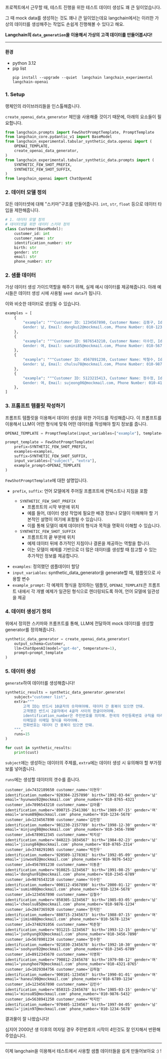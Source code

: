 
프로젝트에서 근무할 때, 테스트 진행을 위한 테스트 데이터 생성도 꽤 큰 일이었습니다.

그 때 mock data를 생성하는 것도 꽤나 큰 일이었는데요 langchain에서는 이러한 가상의 데이터를 생성해주는 작업도 손쉽게 진행해볼 수 있다고 해요.

**Langchain의 `data_generation`을 이용해서 가상의 고객 데이터를 만들어봅시다!**

---

#### 환경

- python 3.12
- pip list
  ```
  pip install --upgrade --quiet  langchain langchain_experimental langchain-openai
  ```


### 1. Setup

랭체인의 라이브러리들을 인스톨해줍니다.

`create_openai_data_generator` 체인을 사용해줄 것이기 때문에, 아래의 요소들이 필요합니다.

```python
from langchain.prompts import FewShotPromptTemplate, PromptTemplate
from langchain_core.pydantic_v1 import BaseModel
from langchain_experimental.tabular_synthetic_data.openai import (
    OPENAI_TEMPLATE,
    create_openai_data_generator,
)
from langchain_experimental.tabular_synthetic_data.prompts import (
    SYNTHETIC_FEW_SHOT_PREFIX,
    SYNTHETIC_FEW_SHOT_SUFFIX,
)
from langchain_openai import ChatOpenAI
```


### 2. 데이터 모델 정의

모든 데이터셋에 대해 "스키마"구조를 만들어줍니다. `int`, `str`, `float` 등으로 데이터 타입을 제한해줍니다.

```python
# 1. 데이터 모델 정의
# 데이터셋을 위한 데이터 스키마 정의
class Customer(BaseModel):
    customer_id: int
    customer_name: str
    identification_number: str
    birth: str
    gender: str
    email: str
    phone_number: str
```


### 2. 샘플 데이터

가상 데이터 생성 가이드역할을 해주기 위해, 실제 예시 데이터를 제공해줍니다. 아래 예시들은 데이터 생성 시에 사용될 `seed data`가 됩니다.

이와 비슷한 데이터로 생성될 수 있습니다.

```python
examples = [
    {
        "example": """Customer ID: 1234567890, Customer Name: 김동구, Identification Number: 910101-1211324,
        Gender: 남, Email: dongku12@mockmail.com, Phone Number: 010-1234-1234"""
    },
    {
        "example": """Customer ID: 9876543210, Customer Name: 이수민, Identification Number: 850615-2177542,
        Gender: 여, Email: sumini85@mockmail.com, Phone Number: 010-5678-5678"""
    },
    {
        "example": """Customer ID: 4567891230, Customer Name: 박철수, Identification Number: 001220-3155232,
        Gender: 남, Email: chulsu78@mockmail.com, Phone Number: 010-9876-9876"""
    },
    {
        "example": """Customer ID: 5123215413, Customer Name: 정수정, Identification Number: 061211-4155232,
        Gender: 여, Email: sujeong06@mockmail.com, Phone Number: 010-4124-5125"""
    },
]
```

### 3. 프롬프트 템플릿 작성하기

프롬프트 템플릿을 이용해서 데이터 생성을 위한 가이드를 작성해줍니다. 이 프롬프트를 이용해서 LLM이 어떤 형식에 맞춰 어떤 데이터를 작성해야 할지 정보를 줍니다.

```python
OPENAI_TEMPLATE = PromptTemplate(input_variables=["example"], template="{example}")

prompt_template = FewShotPromptTemplate(
    prefix=SYNTHETIC_FEW_SHOT_PREFIX,
    examples=examples,
    suffix=SYNTHETIC_FEW_SHOT_SUFFIX,
    input_variables=["subject", "extra"],
    example_prompt=OPENAI_TEMPLATE
)

```

`FewShotPromptTemplate`에 대한 설명입니다.

- `prefix`, `suffix`: 언어 모델에게 주어질 프롬프트에 컨텍스트나 지침을 포함

  - `SYNTHETIC_FEW_SHOT_PREFIX`
    - 프롬프트의 시작 부분에 위치
    - 예를 들어, 데이터 생성 작업에 필요한 배경 정보나 모델이 이해해야 할 기본적인 설명이 여기에 포함될 수 있습니다.
    - 이를 통해 모델이 예제 데이터의 형식과 목적을 명확히 이해할 수 있습니다.

  * `SYNTHETIC_FEW_SHOT_SUFFIX`
    * 프롬프트의 끝 부분에 위치
    * 예제 데이터 뒤에 추가적인 지침이나 결론을 제공하는 역할을 합니다.
    * 이는 모델이 예제를 기반으로 더 많은 데이터를 생성할 때 참고할 수 있는 추가적인 정보를 제공합니다.

* `examples`: 정의했던 샘플데이터 할당
* `input_variables`: synthetic_data_generator을 generate할 때, 템플릿으로 사용할 변수
* `example_prompt`: 각 예제의 형식을 정의하는 템플릿, `OPENAI_TEMPLATE`은 프롬프트 내에서 각 개별 예제가 일관된 형식으로 렌더링되도록 하여, 언어 모델에 일관성을 제공


### 4. 데이터 생성기 정의

위에서 정의한 스키마와 프롬프트를 통해, LLM에 전달하여 mock 데이터를 생성할 generator를 정의해줍니다.

```python
synthetic_data_generator = create_openai_data_generator(
    output_schema=Customer,
    llm=ChatOpenAI(model="gpt-4o", temperature=1),
    prompt=prompt_template
)
```


### 5. 데이터 생성

`generate`하여 데이터를 생성해줍니다!

```python
synthetic_results = synthetic_data_generator.generate(
    subject="customer list",
    extra="""
        고객 ID는 반드시 10글자의 숫자여야해. 데이터 간 중복이 있으면 안돼.
        고객명은 반드시 2글자에서 4글자 사이의 한글이어야해.
        identification_number은 주민번호를 의미해. 한국의 주민등록번호 규칙을 따라서 생성해.
        이메일은 이메일 형식을 따라야해.
        전화번호는 데이터 간 중복이 있으면 안돼.
    """,
    runs=15
)

for cust in synthetic_results:
    print(cust)
```

`subject`에는 생성하는 데이터의 주제를, `extra`에는 데이터 생성 시 유의해야 할 부가정보를 넣어줍니다.

`runs`에는 생성할 데이터의 갯수를 줍니다.

```
customer_id=7432189650 customer_name='이현우' identification_number='920304-2257890' birth='1992-03-04' gender='남' email='hyunwoo92@mockmail.com' phone_number='010-8765-4321'
customer_id=7896543210 customer_name='김아름' identification_number='890715-2541386' birth='1989-07-15' gender='여' email='areum89@mockmail.com' phone_number='010-1234-5678'
customer_id=1234567890 customer_name='김민정' identification_number='981230-2157789' birth='1998-12-30' gender='여' email='minjung98@mockmail.com' phone_number='010-3456-7890'
customer_id=6789012345 customer_name='박지성' identification_number='840223-1034567' birth='1984-02-23' gender='남' email='jisung84@mockmail.com' phone_number='010-8765-2314'
customer_id=3748291065 customer_name='박진우' identification_number='920509-1278302' birth='1992-05-09' gender='남' email='jinwoo92@mockmail.com' phone_number='010-9876-5432'
customer_id=4567891230 customer_name='이동훈' identification_number='910825-1234567' birth='1991-08-25' gender='남' email='donghun91@mockmail.com' phone_number='010-2345-6789'
customer_id=9876543210 customer_name='이수민' identification_number='000112-4567890' birth='2000-01-12' gender='여' email='sumin00@mockmail.com' phone_number='010-1234-5678'
customer_id=1234567890 customer_name='김철수' identification_number='850305-1234567' birth='1985-03-05' gender='남' email='cheolsu85@mockmail.com' phone_number='010-9876-1234'
customer_id=2847365920 customer_name='한지민' identification_number='880715-2345673' birth='1988-07-15' gender='여' email='jimin88@mockmail.com' phone_number='010-5678-1234'
customer_id=3748291056 customer_name='박준형' identification_number='931215-1234567' birth='1993-12-15' gender='남' email='junhyung93@mockmail.com' phone_number='010-3456-7890'
customer_id=5678901234 customer_name='정수현' identification_number='921030-2345678' birth='1992-10-30' gender='여' email='soohyun92@mockmail.com' phone_number='010-2345-6789'
customer_id=8912345670 customer_name='이영희' identification_number='790812-2345678' birth='1979-08-12' gender='여' email='younghee79@mockmail.com' phone_number='010-4321-8765'
customer_id=1029384756 customer_name='김하늘' identification_number='900101-1234567' birth='1990-01-01' gender='여' email='haneul90@mockmail.com' phone_number='010-6789-1234'
customer_id=1234567890 customer_name='김민수' identification_number='850315-2345678' birth='1985-03-15' gender='남' email='minsu85@mockmail.com' phone_number='010-9876-5432'
customer_id=5638941250 customer_name='박지민' identification_number='970405-1234567' birth='1997-04-05' gender='남' email='jimin97@mockmail.com' phone_number='010-1234-5678'
```

결과물이 잘 나왔습니다!

심지어 2000년 생 이후의 여자일 경우 주민번호의 시작이 4인것도 잘 인지해서 반환해주었습니다.

---

이제 langchain을 이용해서 테스트에서 사용할 샘플 데이터들을 쉽게 만들어보아요 :) !
